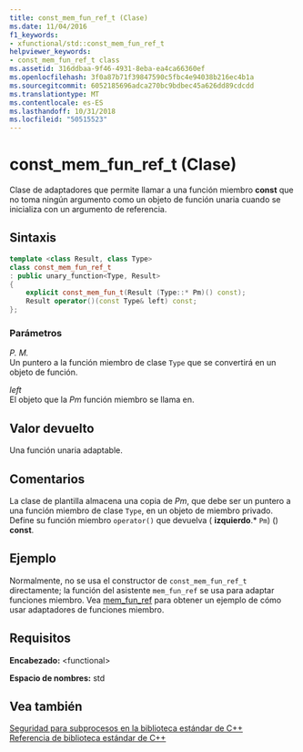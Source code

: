 ```yaml
---
title: const_mem_fun_ref_t (Clase)
ms.date: 11/04/2016
f1_keywords:
- xfunctional/std::const_mem_fun_ref_t
helpviewer_keywords:
- const_mem_fun_ref_t class
ms.assetid: 316ddbaa-9f46-4931-8eba-ea4ca66360ef
ms.openlocfilehash: 3f0a87b71f39847590c5fbc4e94038b216ec4b1a
ms.sourcegitcommit: 6052185696adca270bc9bdbec45a626dd89cdcdd
ms.translationtype: MT
ms.contentlocale: es-ES
ms.lasthandoff: 10/31/2018
ms.locfileid: "50515523"
---
```

# <a name="constmemfunreft-class"></a>const_mem_fun_ref_t (Clase)

Clase de adaptadores que permite llamar a una función miembro **const** que no toma ningún argumento como un objeto de función unaria cuando se inicializa con un argumento de referencia.

## <a name="syntax"></a>Sintaxis

```cpp
template <class Result, class Type>
class const_mem_fun_ref_t
: public unary_function<Type, Result>
{
    explicit const_mem_fun_t(Result (Type::* Pm)() const);
    Result operator()(const Type& left) const;
};
```

### <a name="parameters"></a>Parámetros

*P. M.*<br/>
Un puntero a la función miembro de clase `Type` que se convertirá en un objeto de función.

*left*<br/>
El objeto que la *Pm* función miembro se llama en.

## <a name="return-value"></a>Valor devuelto

Una función unaria adaptable.

## <a name="remarks"></a>Comentarios

La clase de plantilla almacena una copia de *Pm*, que debe ser un puntero a una función miembro de clase `Type`, en un objeto de miembro privado. Define su función miembro `operator()` que devuelva ( **izquierdo**.\* `Pm`) () **const**.

## <a name="example"></a>Ejemplo

Normalmente, no se usa el constructor de `const_mem_fun_ref_t` directamente; la función del asistente `mem_fun_ref` se usa para adaptar funciones miembro. Vea [mem_fun_ref](../standard-library/functional-functions.md#mem_fun_ref) para obtener un ejemplo de cómo usar adaptadores de funciones miembro.

## <a name="requirements"></a>Requisitos

**Encabezado:** \<functional>

**Espacio de nombres:** std

## <a name="see-also"></a>Vea también

[Seguridad para subprocesos en la biblioteca estándar de C++](../standard-library/thread-safety-in-the-cpp-standard-library.md)<br/>
[Referencia de biblioteca estándar de C++](../standard-library/cpp-standard-library-reference.md)<br/>
